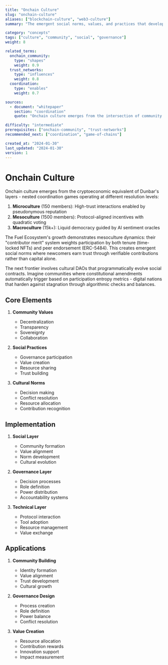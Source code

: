 ```yaml
---
title: "Onchain Culture"
slug: "onchain-culture"
aliases: ["blockchain-culture", "web3-culture"]
summary: "The emergent social norms, values, and practices that develop within web3 communities through their interactions with blockchain systems and protocols."

category: "concepts"
tags: ["culture", "community", "social", "governance"]
weight: 8

related_terms:
  onchain_community:
    type: "shapes"
    weight: 0.9
  trust_networks:
    type: "influences"
    weight: 0.8
  coordination:
    type: "enables"
    weight: 0.7

sources:
  - document: "whitepaper"
    section: "coordination"
    quote: "Onchain culture emerges from the intersection of community values, governance mechanisms, and blockchain interactions, shaping how communities coordinate and create value."

difficulty: "intermediate"
prerequisites: ["onchain-community", "trust-networks"]
recommended_next: ["coordination", "game-of-chains"]

created_at: "2024-01-30"
last_updated: "2024-01-30"
version: 1
---
```


# Onchain Culture

Onchain culture emerges from the cryptoeconomic equivalent of Dunbar's layers - nested coordination games operating at different resolution levels:

1) **Microculture** (150 members): High-trust interactions enabled by pseudonymous reputation
2) **Mesoculture** (1500 members): Protocol-aligned incentives with quadratic voting
3) **Macroculture** (15k+): Liquid democracy guided by AI sentiment oracles

The Fuel Ecosystem's growth demonstrates mesoculture dynamics: their "contributor merit" system weights participation by both tenure (time-locked NFTs) and peer endorsement (ERC-5484). This creates emergent social norms where newcomers earn trust through verifiable contributions rather than capital alone.

The next frontier involves cultural DAOs that programmatically evolve social contracts. Imagine communities where constitutional amendments automatically trigger based on participation entropy metrics - digital nations that harden against stagnation through algorithmic checks and balances.

## Core Elements

1. **Community Values**
   - Decentralization
   - Transparency
   - Sovereignty
   - Collaboration

2. **Social Practices**
   - Governance participation
   - Value creation
   - Resource sharing
   - Trust building

3. **Cultural Norms**
   - Decision making
   - Conflict resolution
   - Resource allocation
   - Contribution recognition

## Implementation

1. **Social Layer**
   - Community formation
   - Value alignment
   - Norm development
   - Cultural evolution

2. **Governance Layer**
   - Decision processes
   - Role definition
   - Power distribution
   - Accountability systems

3. **Technical Layer**
   - Protocol interaction
   - Tool adoption
   - Resource management
   - Value exchange

## Applications

1. **Community Building**
   - Identity formation
   - Value alignment
   - Trust development
   - Cultural growth

2. **Governance Design**
   - Process creation
   - Role definition
   - Power balance
   - Conflict resolution

3. **Value Creation**
   - Resource allocation
   - Contribution rewards
   - Innovation support
   - Impact measurement 